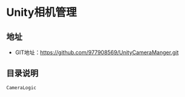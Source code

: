 # Unity相机管理

## 地址

* GIT地址：https://github.com/977908569/UnityCameraManger.git

## 目录说明

    CameraLogic

